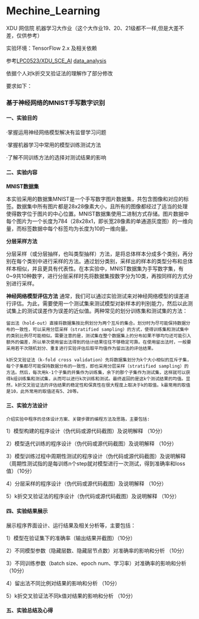 # Mechine_Learning
XDU 网信院 机器学习大作业（这个大作业19、20、21级都不一样,但是大差不差，仅供参考）

实验环境：TensorFlow 2.x 及相关依赖

参考[LPC0523/XDU_SCE_AI](https://github.com/LPC0523/XDU_SCE_AI)
[data_analysis](https://github.com/naturliche/data_analysis)

依据个人对k折交叉验证法的理解作了部分修改

要求如下：

### **基于神经网络的MNIST手写数字识别**

#### 一、实验目的

·掌握运用神经网络模型解决有监督学习问题

·掌握机器学习中常用的模型训练测试方法

·了解不同训练方法的选择对测试结果的影响

#### 二、实验内容

**MNIST数据集**

本实验采用的数据集MNIST是一个手写数字图片数据集，共包含图像和对应的标签。数据集中所有图片都是28x28像素大小，且所有的图像都经过了适当的处理使得数字位于图片的中心位置。MNIST数据集使用二进制方式存储。图片数据中每个图片为一个长度为784（28x28x1，即长宽28像素的单通道灰度图）的一维向量，而标签数据中每个标签均为长度为10的一维向量。

**分层采样方法**

分层采样（或分层抽样，也叫类型抽样）方法，是将总体样本分成多个类别，再分别在每个类别中进行采样的方法。通过划分类别，采样出的样本的类型分布和总体样本相似，并且更具有代表性。在本实验中，MNIST数据集为手写数字集，有0~9共10种数字，进行分层采样时先将数据集按数字分为10类，再按同样的方式分别进行采样。

**神经网络模型评估方法**
	通常，我们可以通过实验测试来对神经网络模型的误差进行评估。为此，需要使用一个测试集来测试模型对新样本的判别能力，然后以此测试集上的测试误差作为误差的近似值。两种常见的划分训练集和测试集的方法：

	留出法（hold-out）直接将数据集按比例划分为两个互斥的集合。划分时为尽可能保持数据分布的一致性，可以采用分层采样（stratified sampling）的方式，使得训练集和测试集中的类别比例尽可能相似。需要注意的是，测试集在整个数据集上的分布如果不够均匀还可能引入额外的偏差，所以单次使用留出法得到的估计结果往往不够稳定可靠。在使用留出法时，一般要采用若干次随机划分、重复进行实验评估后取平均值作为留出法的评估结果。
	 
	k折交叉验证法（k-fold cross validation）先将数据集划分为k个大小相似的互斥子集，每个子集都尽可能保持数据分布的一致性，即也采用分层采样（stratified sampling）的方法。然后，每次用k-1个子集的并集作为训练集，余下的那个子集作为测试集，这样就可以获得k组训练集和测试集，从而可以进行k次训练和测试。最终返回的是这k个测试结果的均值。显然，k折交叉验证法的评估结果的稳定性和保真性在很大程度上取决于k的取值。k最常用的取值是10，此外常用的取值还有5、20等。

#### 三、实验方法设计

	介绍实验中程序的总体设计方案、关键步骤的编程方法及思路，主要包括:

1）模型构建的程序设计（伪代码或源代码截图）及说明解释 （10分）

2）模型迭代训练的程序设计（伪代码或源代码截图）及说明解释 （10分）

3）模型训练过程中周期性测试的程序设计（伪代码或源代码截图）及说明解释（周期性测试指的是每训练n个step就对模型进行一次测试，得到准确率和loss值）（10分）

4）分层采样的程序设计（伪代码或源代码截图）及说明解释 （10分）

5）k折交叉验证法的程序设计（伪代码或源代码截图）及说明解释 （10分）

#### 四、实验结果展示

展示程序界面设计、运行结果及相关分析等，主要包括：

1）模型在验证集下的准确率（输出结果并截图）（10分）

2）不同模型参数（隐藏层数、隐藏层节点数）对准确率的影响和分析 （10分）

3）不同训练参数（batch size、epoch num、学习率）对准确率的影响和分析 （10分）

4）留出法不同比例对结果的影响和分析 （10分）

5）k折交叉验证法不同k值对结果的影响和分析 （10分）

#### 五、实验总结及心得
